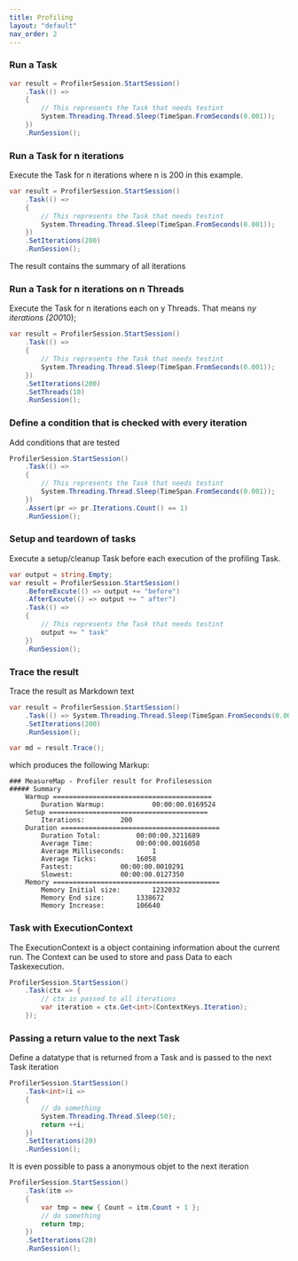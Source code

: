 ```yaml
---
title: Profiling
layout: "default"
nav_order: 2
---
```

### Run a Task
```csharp
var result = ProfilerSession.StartSession()
    .Task(() => 
    {
        // This represents the Task that needs testint
        System.Threading.Thread.Sleep(TimeSpan.FromSeconds(0.001));
    })
    .RunSession();
```
### Run a Task for n iterations
Execute the Task for n iterations where n is 200 in this example.
```csharp
var result = ProfilerSession.StartSession()
    .Task(() => 
    {
        // This represents the Task that needs testint
        System.Threading.Thread.Sleep(TimeSpan.FromSeconds(0.001));
    })
    .SetIterations(200)
    .RunSession();
```
The result contains the summary of all iterations

### Run a Task for n iterations on n Threads
Execute the Task for n iterations each on y Threads. That means n*y iterations (200*10);
```csharp
var result = ProfilerSession.StartSession()
    .Task(() => 
    {
        // This represents the Task that needs testint
        System.Threading.Thread.Sleep(TimeSpan.FromSeconds(0.001));
    })
    .SetIterations(200)
    .SetThreads(10)
    .RunSession();
```
### Define a condition that is checked with every iteration
Add conditions that are tested
```csharp
ProfilerSession.StartSession()
    .Task(() => 
    {
        // This represents the Task that needs testint
        System.Threading.Thread.Sleep(TimeSpan.FromSeconds(0.001));
    })
    .Assert(pr => pr.Iterations.Count() == 1)
    .RunSession();
```
### Setup and teardown of tasks
Execute a setup/cleanup Task before each execution of the profiling Task.
```csharp
var output = string.Empty;
var result = ProfilerSession.StartSession()
    .BeforeExcute(() => output += "before")
    .AfterExcute(() => output += " after")
    .Task(() => 
    {
        // This represents the Task that needs testint
        output += " task"
    })
    .RunSession();
```

### Trace the result
Trace the result as Markdown text
```csharp
var result = ProfilerSession.StartSession()
    .Task(() => System.Threading.Thread.Sleep(TimeSpan.FromSeconds(0.001)))
    .SetIterations(200)
    .RunSession();

var md = result.Trace();
```
which produces the following Markup:
```
### MeasureMap - Profiler result for Profilesession
##### Summary
	Warmup ========================================
		Duration Warmup:			00:00:00.0169524
	Setup ========================================
		Iterations:			200
	Duration ========================================
		Duration Total:			00:00:00.3211689
		Average Time:			00:00:00.0016058
		Average Milliseconds:		1
		Average Ticks:			16058
		Fastest:			00:00:00.0010291
		Slowest:			00:00:00.0127350
	Memory ==========================================
		Memory Initial size:		1232032
		Memory End size:		1338672
		Memory Increase:		106640
```

### Task with ExecutionContext
The ExecutionContext is a object containing information about the current run. The Context can be used to store and pass Data to each Taskexecution.
```csharp
ProfilerSession.StartSession()
    .Task(ctx => {
        // ctx is passed to all iterations
        var iteration = ctx.Get<int>(ContextKeys.Iteration);
    });
```

### Passing a return value to the next Task
Define a datatype that is returned from a Task and is passed to the next Task iteration
```csharp
ProfilerSession.StartSession()
    .Task<int>(i =>
    {
        // do something
        System.Threading.Thread.Sleep(50);
        return ++i;
    })
    .SetIterations(20)
    .RunSession();
```

It is even possible to pass a anonymous objet to the next iteration
```csharp
ProfilerSession.StartSession()
    .Task(itm =>
    {
        var tmp = new { Count = itm.Count + 1 };
        // do something
        return tmp;
    })
    .SetIterations(20)
    .RunSession();
```
